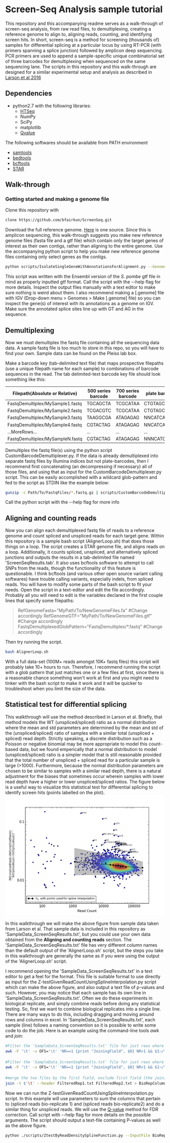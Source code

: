 # Screen-Seq Analysis sample tutorial

This repository and this accompanying readme serves as a walk-through of screen-seq analysis, from raw read files, to demultiplexing, creating a reference genome to align to, aligning reads, counting, and identifying screen hits. In short, screen-seq is a method for screening (thousands of) samples for differential splicing at a particular locus by using RT-PCR (with primers spanning a splice junction) followed by amplicon deep sequencing. PCR primers are used to append a sample-specific unique combinatorial set of three barcodes for demultiplexing when sequenced on the same sequencing lane. The scripts in this repository and this walk-through are designed for a similar experimental setup and analysis as described in [Larson et al 2016](https://www.ncbi.nlm.nih.gov/pubmed/27172183)
## Dependencies
- python2.7 with the following libraries:
    - [HTSeq](https://pypi.python.org/pypi/HTSeq)
    - NumPy
    - SciPy
    - matplotlib
    - [Qvalue](https://github.com/nfusi/qvalue)

The following softwares should be available from PATH environment
- [samtools](http://samtools.sourceforge.net)
- [bedtools](http://bedtools.readthedocs.io/en/latest/#)
- [bcftools](https://samtools.github.io/bcftools/)
- [STAR](https://github.com/alexdobin/STAR)

## Walk-through
### Getting started and making a genome file
Clone this repository with
```bash
clone https://github.com/bfairkun/ScreenSeq.git
```
Download the full reference genome. [Here](http://support.illumina.com/sequencing/sequencing_software/igenome.html)
 is one source. Since this is amplicon sequencing, this walk-through suggests you make new reference genome files (fasta file and a gtf file) which contain only the target genes of interest as their own contigs, rather than aligning to the entire genome. Use the accompanying python script to help you make new reference genome files containing only select genes as the contigs.
 
 ```bash
python scripts/IsolateSingleGeneWithAnnotationsForAlignment.py --GenomeFasta MyGenome.fa --AnnotationGTF MyAnnotations.gtf --GenesToIsolate MySystematicID1 MySystematicID2 MySystematicID3 --ReverseMinusStrandGenes --OutputPrefix MyPath/To/NewGenomeFiles
```
 
 This script was written with the Ensembl version of the *S. pombe* gtf file in mind as properly inputted gtf format. Call the script with the --help flag for more details. Inspect the output files manually with a text editor to make sure nothing is weird about them. I also recommend making a [.genome] file with IGV (Drop-down menu > Genomes > Make [.genome] file) so you can inspect the gene(s) of interest with its annotations as a genome on IGV. Make sure the annotated splice sites line up with GT and AG in the sequence.
 
 ## Demultiplexing
 Now we must demultiplex the fastq file containing all the sequencing data data. A sample fastq file is too much to store in this repo, so you will have to find your own. Sample data can be found on the Pleiss lab box.
 
  Make a barcode key (tab-delimited text file) that maps prospective filepaths (use a unique filepath name for each sample) to combinations of barcode sequences in the read. The tab delimited-text barcode key file should look something like this:
 
Filepath(Absolute or Relative) | 500 series barcode | 700 series barcode | plate barcode | primer barcode
--- | --- | --- | --- | ---
FastqDemultiplex/MySample1.fastq | TGCAGCTA | TCGCATAA | CTGTAGCC | TCACGAACTTAA
FastqDemultiplex/MySample2.fastq | TCGACGTC | TCGCATAA | CTGTAGCC | TCACGAACTTAA
FastqDemultiplex/MySample3.fastq | TAAGGCGA | ATAGAGAG | NNCATCAAGT | TCACGAACTTAA
FastqDemultiplex/MySample4.fastq | CGTACTAG | ATAGAGAG | NNCATCAAGT | TCACGAACTTAA
...MoreRows... | ... | ... | ... | ...
FastqDemultiplex/MySampleN.fastq | CGTACTAG | ATAGAGAG | NNNCATCAAGT | TCACGAACTTAA

Demultiplex the fastq file(s) using the python script CustomBarcodeDemultiplexer.py. If the data is already demultiplexed into separate fastq files by Illumina indices but not plate-barcodes, then I recommend first concatenating (an decompressing if necessary) all of those files, and using that as input for the CustomBarcodeDemultiplexer.py script. This can be easily accomplished with a wildcard glob-pattern and fed to the script as STDIN like the example below:

 ```bash
 gunzip -c Path/To/FastqFiles/*.fastq.gz | scripts/CustomBarcodeDemultiplexer.py --InputFile stdin --BarcodeKey MyBarcodeKey.txt --CreateEmptyFastqFiles
```
Call the python script with the --help flag for more info
 
 ## Aligning and counting reads
 Now you can align each demultiplexed fastq file of reads to a reference genome and count spliced and unspliced reads for each target gene. Within this repository is a sample bash script (AlignerLoop.sh) that does those things on a loop. The script creates a STAR genome file, and aligns reads on a loop. Additionally, it counts spliced, unspliced, and alternatively spliced junctions and outputs the results in a tab-delimited file named 'ScreenSeqResults.tab'. It also uses bcftools software to attempt to call SNPs from the reads, though the functionality of this feature is questionable. I think bcftools (and various other open source variant calling softwares) have trouble calling variants, especially indels, from spliced reads. You will have to modify some parts of the bash script to fit your needs. Open the script in a text-editor and edit the file accordingly. Probably all you will need to edit is the variables declared in the first couple lines that specify some filepaths:
 
 
 >RefGenomeFasta="MyPath/To/NewGenomeFiles.fa" #Change accordingly
>RefGenomeGTF="MyPath/To/NewGenomeFiles.gtf" #Change accordingly
>FastqDemultiplexedGlobPattern="FastqDemultiplex/*.fastq" #Change accordingly

 
 Then try running the script.
 
  ```bash
 bash AlignerLoop.sh
 ```
 
  With a full data-set (100M+ reads amongst 10K+ fastq files) this script will probably take 10+ hours to run. Therefore, I recommend running the script with a glob pattern that just matches one or a few files at first, since there is a reasonable chance something won't work at first and you might need to tinker with the bash script to make it work and it will be quicker to troubleshoot when you limit the size of the data. 

## Statistical test for differential splicing
This walkthrough will use the method described in Larson et al. Briefly, that method models the WT (unspliced/spliced) ratio as a normal distribution where the mean and std parameters are determined by the mean and std of the (unspliced/spliced) ratio of samples with a similar total (unspliced + spliced) read depth. Strictly speaking, a discrete distribution such as a Poisson or negative binomial may be more appropriate to model this count-based data, but we found emperically that a normal distribution to model (unspliced/spliced) ratio is a simpler model that is still reasonable provided that the total number of unspliced + spliced read for a particular sample is large (>1000). Furthermore, because the normal distribution parameters are chosen to be similar to samples with a similar read depth, there is a natural adjustment for the biases that sometimes occur wherein samples with lower read depth have a higher or lower unspliced/spliced ratios. The figure below is a useful way to visualize this statistical test for differential splicing to identify screen hits (points labelled on the plot).
![alt text](./images/MyPlot.png "MA-like plot")

In this walkthrough we will make the above figure from sample data taken from Larson et al. That sample data is included in this repository as 'SampleData_ScreenSeqResults.txt', but you could use your own data obtained from the **Aligning and counting reads** section. The 'SampleData_ScreenSeqResults.txt' file has very different column names than the default output of the 'AlignerLoop.sh' script, but the steps you take in this walkthrough are generally the same as if you were using the output of the 'AlignerLoop.sh' script.

I recommend opening the 'SampleData_ScreenSeqResults.txt' in a text editor to get a feel for the format. This file is suitable format to use directly as input for the Z-testGivenReadCountUsingSplineInterpolation.py script which can make the above figure, and also output a text file of p-values and such. However, you may notice that each sample has its own line in 'SampleData_ScreenSeqResults.txt'. Often we do these experiments in biological replicate, and simply combine reads before doing any statistical testing. So, first we want to combine biological replicates into a single line. There are many ways to do this, including dragging and moving around rows and columns in excel. In 'SampleData_ScreenSeqResults.txt', each sample (line) follows a naming convention so it is possible to write some code to do the job. Here is an example using the command-line tools *awk* and *join*:

```bash
#Filter the 'SampleData_ScreenSeqResults.txt' file for just rows where the input first field starts with 1 (signifying biological rep1) Write-out first field without 1_
awk -F '\t' -v OFS='\t' 'NR==1 {print "JoiningField", $0} NR>1 && $1~/^1/ {split($1,a,"_"); print a[2]"_"a[3], $0}' SampleData_ScreenSeqResults.txt > FilteredRep1.txt

#Filter the 'SampleData_ScreenSeqResults.txt' file for just rows where the input first field starts with 1 (signifying biological rep2). Write-out first field without 2_
awk -F '\t' -v OFS='\t' 'NR==1 {print "JoiningField", $0} NR>1 && $1~/^2/ {split($1,a,"_"); print a[2]"_"a[3], $0}' SampleData_ScreenSeqResults.txt > FilteredRep2.txt

#merge the two files by the first field, exclude first field (the joining field).
join -t $'\t' --header FilteredRep1.txt FilteredRep2.txt > BioRepColumnsCombinedInSameRow.txt
```

Now we can run the Z-testGivenReadCountUsingSplineInterpolation.py script. In this example will use parameters to sum the columns that pertain to (spliced reads bio-replicate 1) and (spliced reads bio-replicate2) and do a similar thing for unspliced reads. We will use the [Q-value](https://www.ncbi.nlm.nih.gov/pubmed/12883005) method for FDR correction. Call script with --help flag for more details on the possible arguments. The script should output a text-file containing P-values as well as the above figure.

```bash
python ./scripts/ZtestByReadDensitySplineFunction.py --InputFile BioRepColumnsCombinedInSameRow.txt --NumeratorColumnName fet5_UnsplicedReads fet5_UnsplicedReads_1 --DenominatorColumnName fet5_SplicedReads fet5_SplicedReads_1 --MultipleHypothesisCorrection Qvalue --IdentifierColumnName Common_Name --TestType RightSidedTest --OutputFile MyOutput.txt --PlotMA MyPlot.png --ShowSplineFitConfidenceInterval --LabelSignificantPointsInPlot
```
